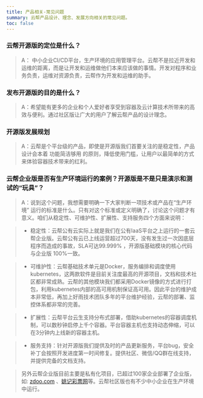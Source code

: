 ```yaml
---
title: 产品相关-常见问题
summary: 云帮产品设计、理念、发展方向相关的常见问题。
toc: false
---
```


<div id="toc"></div>

### 云帮开源版的定位是什么？

> A： 中小企业CI/CD平台，生产环境的应用管理平台。云帮不是拉近开发和运维的距离，而是让开发和运维做他们本来应该做的事情。开发对程序和业务负责，运维对资源负责，云帮作为开发和运维的助手。

### 发布开源版的目的是什么？

> A：希望能有更多的企业和个人爱好者享受到容器及云计算技术所带来的高效与便利。通过社区版让广大的用户了解云帮产品的设计理念。

### 开源版发展规划

> A：云帮是个平台级的产品，即使是开源版我们首要关注的是稳定性，产品设计会本着 功能简洁够用 的原则，降低使用门槛，让用户以最简单的方式来体验容器技术带来的红利。

### 云帮企业版是否有生产环境运行的案例？开源版是不是只是演示和测试的“玩具”？

> A：说到这个问题，我想需要明确一下大家判断一项技术或产品在“生产环境” 运行的标准是什么。只有对这个标准或定义明确了，讨论这个问题才有意义。咱们从稳定性、可维护性、扩展性、支持服务四个方面来说明：

> - 稳定性：云帮公有云实际上就是我们在公有IaaS平台之上运行的一套云帮企业版。云帮公有云已上线运营超过700天，没有发生过一次因底层程序而造成的事故，SLA可达99.999% ，开源版基础模块的核心代码与企业版 100%一致。

> - 可维护性：云帮基础技术单元是Docker，服务编排和调度使用kubernetes，这两款软件是目前关注度最高的开源项目，文档和技术社区都非常成熟。云帮的其他模块我们都采用Docker镜像的方式进行打包，利用kubernetes内部的高可用机制保证高可用。因此平台的维护成本非常低，再加上好雨技术团队多年的平台维护经验，云帮的部署、监控体系都非常的完善。

> - 扩展性：云帮平台云生支持分布式部署，借助kubernetes的容器调度机制，可以数秒钟启停上千个容器。平台容器主机也支持动态伸缩，可以在3分钟内上线新的容器主机。

> - 服务支持：针对开源版我们提供及时的产品更新服务，平台bug，安全补丁会按照开发进度第一时间修复。提供社区、微信/QQ群在线支持，并提供完备的文档支持。

> 另外云帮企业版目前主要是私有化项目，已超过100家企业部署了企业版，如: [zdoo.com](https://www.zdoo.com/) 、[姚记彩票网](http://www.yjcp.com/)等。云帮社区版也有不少中小企业在生产环境中运行。
